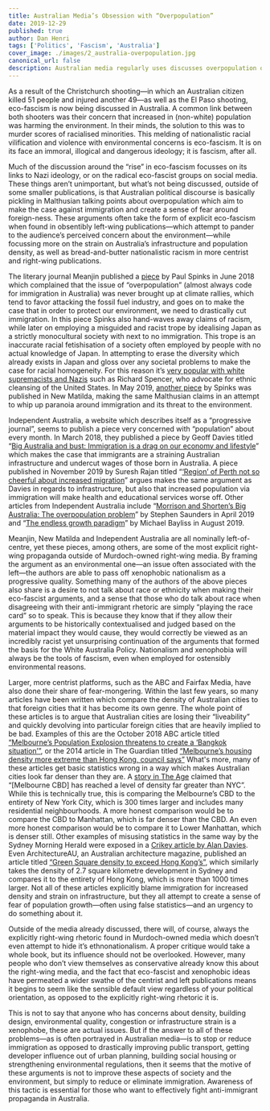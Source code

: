 ```yaml
---
title: Australian Media’s Obsession with “Overpopulation”
date: 2019-12-29
published: true
author: Dan Henri
tags: ['Politics', 'Fascism', 'Australia']
cover_image: ./images/2_australia-overpopulation.jpg
canonical_url: false
description: Australian media regularly uses discusses overpopulation of the country. It's often a way to promote restrictions on immigration policy and indirectly make cultural critiques of immigrant populations.
---
```


As a result of the Christchurch shooting—in which an Australian citizen killed 51 people and injured another 49—as well as the El Paso shooting, eco-fascism is now being discussed in Australia. A common link between both shooters was their concern that increased in (non-white) population was harming the environment. In their minds, the solution to this was to murder scores of racialised minorities. This melding of nationalistic racial vilification and violence with environmental concerns is eco-fascism. It is on its face an immoral, illogical and dangerous ideology; it is fascism, after all.

Much of the discussion around the “rise” in eco-fascism focusses on its links to Nazi ideology, or on the radical eco-fascist groups on social media. These things aren’t unimportant, but what’s not being discussed, outside of some smaller publications, is that Australian political discourse is basically pickling in Malthusian talking points about overpopulation which aim to make the case against immigration and create a sense of fear around foreign-ness. These arguments often take the form of explicit eco-fascism when found in obsentibly left-wing publications—which attempt to pander to the audience’s perceived concern about the environment—while focussing more on the strain on Australia’s infrastructure and population density, as well as bread-and-butter nationalistic racism in more centrist and right-wing publications.

The literary journal Meanjin published a [piece](https://meanjin.com.au/blog/the-elephant-in-the-chamber/) by Paul Spinks in June 2018 which complained that the issue of “overpopulation” (almost always code for immigration in Australia) was never brought up at climate rallies, which tend to favor attacking the fossil fuel industry, and goes on to make the case that in order to protect our environment, we need to drastically cut immigration. In this piece Spinks also hand-waves away claims of racism, while later on employing a misguided and racist trope by idealising Japan as a strictly monocultural society with next to no immigration. This trope is an inaccurate racial fetishisation of a society often employed by people with no actual knowledge of Japan. In attempting to erase the diversity which already exists in Japan and gloss over any societal problems to make the case for racial homogeneity. For this reason it’s [very popular with white supremacists and Nazis](https://www.nytimes.com/2018/01/06/opinion/sunday/alt-right-asian-fetish.html) such as Richard Spencer, who advocate for ethnic cleansing of the United States. In May 2019, [another piece](https://newmatilda.com/2019/05/16/the-green-blind-spot-on-australias-expanding-population/) by Spinks was published in New Matilda, making the same Malthusian claims in an attempt to whip up paranoia around immigration and its threat to the environment.

Independent Australia, a website which describes itself as a “progressive journal”, seems to publish a piece very concerned with “population” about every month. In March 2018, they published a piece by Geoff Davies titled “[Big Australia and bust: Immigration is a drag on our economy and lifestyle](https://independentaustralia.net/politics/politics-display/immigration-is-a-drag-on-the-economy--and-our-lifestyle,11299)” which makes the case that immigrants are a straining Australian infrastructure and undercut wages of those born in Australia. A piece published in November 2019 by Suresh Rajan titled “[‘Region’ of Perth not so cheerful about increased migration](https://independentaustralia.net/politics/politics-display/region-of-perth-not-so-cheerful-about-increased-migration-,13278)” argues makes the same argument as Davies in regards to infrastructure, but also that increased population via immigration will make health and educational services worse off. Other articles from Independent Australia include “[Morrison and Shorten’s Big Australia: The overpopulation problem](https://independentaustralia.net/politics/politics-display/morrison-and-shortens-big-australia-the-overpopulation-problem,12584)” by Stephen Saunders in April 2019 and “[The endless growth paradigm](https://independentaustralia.net/politics/politics-display/the-endless-growth-paradigm-,13039)” by Michael Bayliss in August 2019.

Meanjin, New Matilda and Independent Australia are all nominally left-of-centre, yet these pieces, among others, are some of the most explicit right-wing propaganda outside of Murdoch-owned right-wing media. By framing the argument as an environmental one—an issue often associated with the left—the authors are able to pass off xenophobic nationalism as a progressive quality. Something many of the authors of the above pieces also share is a desire to not talk about race or ethnicity when making their eco-fascist arguments, and a sense that those who do talk about race when disagreeing with their anti-immigrant rhetoric are simply “playing the race card” so to speak. This is because they know that if they allow their arguments to be historically contextualised and judged based on the material impact they would cause, they would correctly be viewed as an incredibly racist yet unsurprising continuation of the arguments that formed the basis for the White Australia Policy. Nationalism and xenophobia will always be the tools of fascism, even when employed for ostensibly environmental reasons.

Larger, more centrist platforms, such as the ABC and Fairfax Media, have also done their share of fear-mongering. Within the last few years, so many articles have been written which compare the density of Australian cities to that foreign cities that it has become its own genre. The whole point of these articles is to argue that Australian cities are losing their “liveability” and quickly devolving into particular foreign cities that are heavily implied to be bad. Examples of this are the October 2018 ABC article titled [“Melbourne’s Population Explosion threatens to create a ‘Bangkok situation’”](https://www.abc.net.au/news/2018-10-15/melbourne-will-be-australias-biggest-city-which-party-has-policy/10358988), or the 2014 article in The Guardian titled [“Melbourne’s housing density more extreme than Hong Kong, council says”](https://www.theguardian.com/world/2014/jun/11/melbournes-housing-density-more-extreme-than-hong-kong-council-says) What's more, many of these articles get basic statistics wrong in a way which makes Australian cities look far denser than they are. A [story in The Age](https://www.theage.com.au/politics/victoria/population-pressure-a-fast-growing-concern-for-victorian-voters-20180614-p4zlh5.html) claimed that “[Melbourne CBD] has reached a level of density far greater than NYC”. While this is technically true, this is comparing the Melbourne’s CBD to the entirety of New York City, which is 300 times larger and includes many residential neighbourhoods. A more honest comparison would be to compare the CBD to Manhattan, which is far denser than the CBD. An even more honest comparison would be to compare it to Lower Manhattan, which is denser still. Other examples of misusing statistics in the same way by the Sydney Morning Herald were exposed in a [Crikey article by Alan Davies](https://blogs.crikey.com.au/theurbanist/2017/04/04/sydney-new-new-york/). Even ArchitectureAU, an Australian architecture magazine, published an article titled [“Green Square density to exceed Hong Kong’s”](https://architectureau.com/articles/green-square-density-to-near-hong-kongs/), which similarly takes the density of 2.7 square kilometre development in Sydney and compares it to the entirety of Hong Kong, which is more than 1000 times larger. Not all of these articles explicitly blame immigration for increased density and strain on infrastructure, but they all attempt to create a sense of fear of population growth—often using false statistics—and an urgency to do something about it.

Outside of the media already discussed, there will, of course, always the explicitly right-wing rhetoric found in Murdoch-owned media which doesn’t even attempt to hide it’s ethnonationalism. A proper critique would take a whole book, but its influence should not be overlooked. However, many people who don’t view themselves as conservative already know this about the right-wing media, and the fact that eco-fascist and xenophobic ideas have permeated a wider swathe of the centrist and left publications means it begins to seem like the sensible default view regardless of your political orientation, as opposed to the explicitly right-wing rhetoric it is.

This is not to say that anyone who has concerns about density, building design, environmental quality, congestion or infrastructure strain is a xenophobe, these are actual issues. But if the answer to all of these problems—as is often portrayed in Australian media—is to stop or reduce immigration as opposed to drastically improving public transport, getting developer influence out of urban planning, building social housing or strengthening environmental regulations, then it seems that the motive of these arguments is not to improve these aspects of society and the environment, but simply to reduce or eliminate immigration. Awareness of this tactic is essential for those who want to effectively fight anti-immigrant propaganda in Australia.
